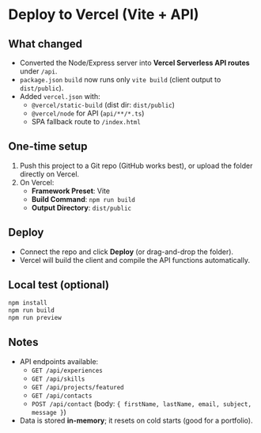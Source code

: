 # Deploy to Vercel (Vite + API)

## What changed
- Converted the Node/Express server into **Vercel Serverless API routes** under `/api`.
- `package.json` `build` now runs only `vite build` (client output to `dist/public`).
- Added `vercel.json` with:
  - `@vercel/static-build` (dist dir: `dist/public`)
  - `@vercel/node` for API (`api/**/*.ts`)
  - SPA fallback route to `/index.html`

## One-time setup
1. Push this project to a Git repo (GitHub works best), or upload the folder directly on Vercel.
2. On Vercel:
   - **Framework Preset**: Vite
   - **Build Command**: `npm run build`
   - **Output Directory**: `dist/public`

## Deploy
- Connect the repo and click **Deploy** (or drag-and-drop the folder).
- Vercel will build the client and compile the API functions automatically.

## Local test (optional)
```bash
npm install
npm run build
npm run preview
```

## Notes
- API endpoints available:
  - `GET /api/experiences`
  - `GET /api/skills`
  - `GET /api/projects/featured`
  - `GET /api/contacts`
  - `POST /api/contact` (body: `{ firstName, lastName, email, subject, message }`)
- Data is stored **in-memory**; it resets on cold starts (good for a portfolio).